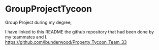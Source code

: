 # GroupProjectTycoon
Group Project during my degree,

I have linked to this README the github repository that had been done by my teammates and I.
https://github.com/lbunderwood/Property_Tycoon_Team_33
